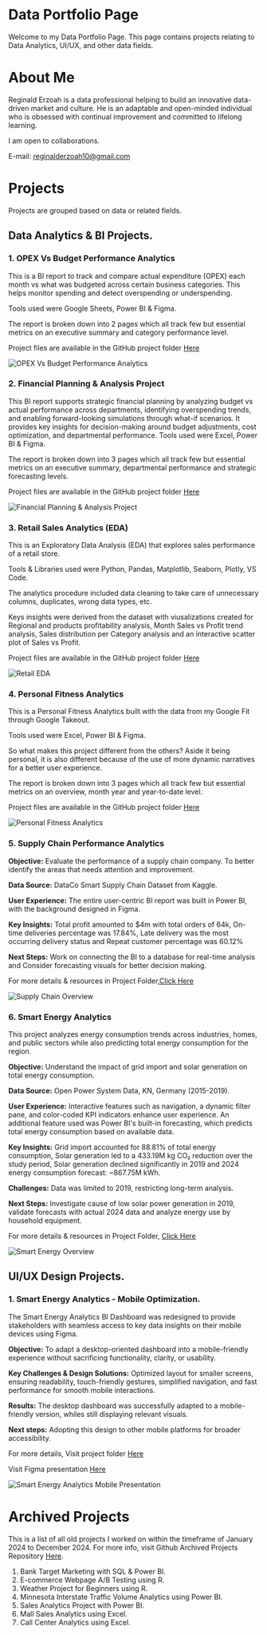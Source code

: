 # Data Portfolio Page
Welcome to my Data Portfolio Page.
This page contains projects relating to Data Analytics, UI/UX, and other data fields.

# About Me
Reginald Erzoah is a data professional helping to build an innovative data-driven market and culture.
He is an adaptable and open-minded individual who is obsessed with continual improvement and committed to lifelong learning.

I am open to collaborations.

E-mail: reginalderzoah10@gmail.com


# Projects
Projects are grouped based on data or related fields.

## Data Analytics & BI Projects.
### 1. OPEX Vs Budget Performance Analytics
This is a BI report to track and compare actual expenditure (OPEX) each month vs what was budgeted across certain business categories.
This helps monitor spending and detect overspending or underspending.

Tools used were Google Sheets, Power BI & Figma.

The report is broken down into 2 pages which all track few but essential metrics on an executive summary and category performance level.

Project files are available in the GitHub project folder [Here](https://github.com/ReginaldErzoah/Data-Analytics-BI-Projects/tree/main/OPEX%20Vs%20Budget%20Performance%20Analytics)

![OPEX Vs Budget Performance Analytics](https://github.com/user-attachments/assets/84b01104-9fca-4b83-a958-bbb59b00f8fd)

### 2. Financial Planning & Analysis Project
This BI report supports strategic financial planning by analyzing budget vs actual performance across departments, identifying overspending trends, and enabling forward-looking simulations through what-if scenarios.
It provides key insights for decision-making around budget adjustments, cost optimization, and departmental performance.
Tools used were Excel, Power BI & Figma.

The report is broken down into 3 pages which all track few but essential metrics on an executive summary, departmental performance and strategic forecasting levels.

Project files are available in the GitHub project folder [Here](https://github.com/ReginaldErzoah/Data-Analytics-BI-Projects/tree/main/Financial%20Planning%20%26%20Analysis%20Project)

![Financial Planning & Analysis Project](https://github.com/user-attachments/assets/45cd2bb7-0f3a-4b2d-abf4-306cb96313a2)

### 3. Retail Sales Analytics (EDA)
This is an Exploratory Data Analysis (EDA) that explores sales performance of a retail store.

Tools & Libraries used were Python, Pandas, Matplotlib, Seaborn, Plotly, VS Code.

The analytics procedure included data cleaning to take care of unnecessary columns, duplicates, wrong data types, etc.

Keys insights were derived from the dataset with viusalizations created for Regional and products profitability analysis, Month Sales vs Profit trend analysis, Sales distribution per Category analysis and an interactive scatter plot of Sales vs Profit.


Project files are available in the GitHub project folder [Here](https://github.com/ReginaldErzoah/Data-Analytics-BI-Projects/tree/main/Retail%20Sales%20Analytics%20(EDA))

![Retail EDA](https://github.com/user-attachments/assets/52919682-d2a7-412e-abae-d54621527813)


### 4. Personal Fitness Analytics
This is a Personal Fitness Analytics built with the data from my Google Fit through Google Takeout.

Tools used were Excel, Power BI & Figma.

So what makes this project different from the others?
Aside it being personal, it is also different because of the use of more dynamic narratives for a better user experience.

The report is broken down into 3 pages which all track few but essential metrics on an overview, month year and year-to-date level.

Project files are available in the GitHub project folder [Here](https://github.com/ReginaldErzoah/Data-Analytics-BI-Projects/tree/main/Personal%20Fitness%20Analytics)

![Personal Fitness Analytics](https://github.com/user-attachments/assets/376f11a4-2d3f-40b5-a5d6-d3b16d0452ac)



### 5. Supply Chain Performance Analytics

**Objective:**
Evaluate the performance of a supply chain company.
To better identify the areas that needs attention and improvement.

**Data Source:**
DataCo Smart Supply Chain Dataset from Kaggle.

**User Experience:**
The entire user-centric BI report was built in Power BI, with the background designed in Figma.

**Key Insights:** Total profit amounted to $4m with total orders of 64k, On-time deliveries percentage was 17.84%, Late delivery was the most occurring delivery status and Repeat customer percentage was 60.12%


**Next Steps:** Work on connecting the BI to a database for real-time analysis and Consider forecasting visuals for better decision making.

For more details & resources in Project Folder,[Click Here](https://github.com/ReginaldErzoah/Data-Analytics-BI-Projects/tree/main/Supply%20Chain%20Performance%20Analytics)

![Supply Chain Overview](https://github.com/user-attachments/assets/6b4f4f46-d7f1-44ef-b21b-f418e031daf5)


### 6. Smart Energy Analytics
This project analyzes energy consumption trends across industries, homes, and public sectors while also predicting total energy consumption for the region.

**Objective:** Understand the impact of grid import and solar generation on total energy consumption.

**Data Source:** Open Power System Data, KN, Germany (2015-2019).

**User Experience:** Interactive features such as navigation, a dynamic filter pane, and color-coded KPI indicators enhance user experience.
An additional feature used was Power BI's built-in forecasting, which predicts total energy consumption based on available data.

**Key Insights:** Grid import accounted for 88.81% of total energy consumption, Solar generation led to a 433.19M kg CO₂ reduction over the study period, Solar generation declined significantly in 2019 and 2024 energy consumption forecast: ~867.75M kWh.

**Challenges:** Data was limited to 2019, restricting long-term analysis.

**Next Steps:** Investigate cause of low solar power generation in 2019, validate forecasts with actual 2024 data and analyze energy use by household equipment.

For more details & resources in Project Folder, [Click Here](https://github.com/ReginaldErzoah/Data-BI-Projects/tree/main/Smart%20Energy%20Analytics%20Project)

![Smart Energy Overview](https://github.com/user-attachments/assets/64bd9446-3d33-40fd-bce6-dcf9431885da)


## UI/UX Design Projects.
### 1. Smart Energy Analytics - Mobile Optimization.
The Smart Energy Analytics BI Dashboard was redesigned to provide stakeholders with seamless access to key data insights on their mobile devices using Figma.

**Objective:** To adapt a desktop-oriented dashboard into a mobile-friendly experience without sacrificing functionality, clarity, or usability.

**Key Challenges & Design Solutions:** Optimized layout for smaller screens, ensuring readability, touch-friendly gestures, simplified navigation, and fast performance for smooth mobile interactions.

**Results:** The desktop dashboard was successfully adapted to a mobile-friendly version, whiles still displaying relevant visuals.

**Next steps:** Adopting this design to other mobile platforms for broader accessibility.

For more details, 
Visit project folder [Here](https://github.com/ReginaldErzoah/UI-UX-Design-Projects/tree/main/Smart%20Energy%20Analytics%20Mobile%20Optimization)

Visit Figma presentation [Here](https://www.figma.com/design/8eVh433erVIdK6pdYoDX6D/Smart-Energy-Analytics---Mobile-Optimization?node-id=0-1&m=dev&t=LVuC82iXFTaNg31j-1)


![Smart Energy Analytics Mobile Presentation](https://github.com/user-attachments/assets/746f1be2-2a9a-495c-81e2-4652ef00138a)

# Archived Projects
This is a list of all old projects I worked on within the timeframe of January 2024 to December 2024.
For more info, visit Github Archived Projects Repository [Here](https://github.com/ReginaldErzoah/Archived-Projects/tree/main).

1. Bank Target Marketing with SQL & Power BI.
2. E-commerce Webpage A/B Testing using R.
3. Weather Project for Beginners using R.
4. Minnesota Interstate Traffic Volume Analytics using Power BI.
5. Sales Analytics Project with Power BI.
6. Mall Sales Analytics using Excel.
7. Call Center Analytics using Excel.
